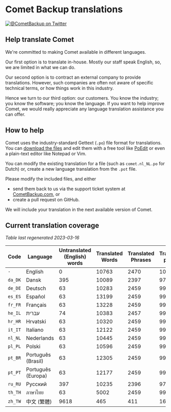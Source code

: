 # Comet Backup translations

[![@CometBackup on Twitter](https://img.shields.io/badge/twitter-%40CometBackup-blue.svg?style=flat)](https://twitter.com/CometBackup)

## Help translate Comet

We're committed to making Comet available in different languages.

Our first option is to translate in-house. Mostly our staff speak English, so, we are limited in what we can do.

Our second option is to contract an external company to provide translations. However, such companies are often not aware of specific technical terms, or how things work in this industry.

Hence we turn to our third option: our customers. You know the industry; you know the software; you know the language. If you want to help improve Comet, we would really appreciate any language translation assistance you can offer.

## How to help

Comet uses the industry-standard Gettext (`.po`) file format for translations. You can [download the files](https://github.com/CometBackup/translations/archive/master.zip) and edit them with a free tool like [PoEdit](https://poedit.net/) or even a plain-text editor like Notepad or Vim.

You can modify the existing translation for a file (such as `comet.nl_NL.po` for Dutch) or, create a new language translation from the `.pot` file.

Please modify the included files, and either 
- send them back to us via the support ticket system at [CometBackup.com](https://cometbackup.com/), or
- create a pull request on GitHub.

We will include your translation in the next available version of Comet.

## Current translation coverage

*Table last regenerated 2023-03-16*

|Code    |Language              |Untranslated (English) words |Translated Words |Translated Phrases |Translation percent
|--------|----------------------|-----------------------------|-----------------|-------------------|--------------------
|`-`     |English               |0                            |10763            |2470               |  100.00
|`da_DK` |Dansk‬                |395                          |10089            |2397               |   97.04
|`de_DE` |Deutsch               |63                           |10283            |2459               |   99.55
|`es_ES` |Español               |63                           |13199            |2459               |   99.55
|`fr_FR` |Français              |63                           |13228            |2459               |   99.55
|`he_IL` |עברית‬                 |74                           |10383            |2457               |   99.47
|`hr_HR` |Hrvatski              |63                           |10320            |2459               |   99.55
|`it_IT` |Italiano              |63                           |12122            |2459               |   99.55
|`nl_NL` |Nederlands            |63                           |10445            |2459               |   99.55
|`pl_PL` |Polski                |63                           |10596            |2459               |   99.55
|`pt_BR` |Português (Brasil)    |63                           |12305            |2459               |   99.55
|`pt_PT` |Português (Europa)    |63                           |12177            |2459               |   99.55
|`ru_RU` |Русский               |397                          |10235            |2396               |   97.00
|`th_TH` |ภาษาไทย‬              |63                           |5002             |2459               |   99.55
|`zh_TW` |中文 (繁體)               |9618                         |465              |411                |   16.64
